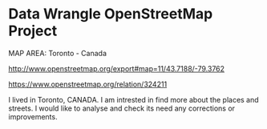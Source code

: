 
# Data Wrangle OpenStreetMap Project

MAP AREA: Toronto - Canada

http://www.openstreetmap.org/export#map=11/43.7188/-79.3762

https://www.openstreetmap.org/relation/324211

I lived in Toronto, CANADA. I am intrested in find more about the places and streets. I would like to analyse and check its need any corrections or improvements.
